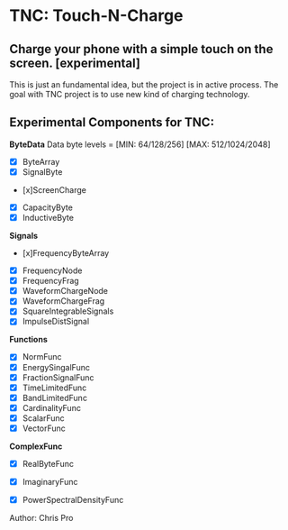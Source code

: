 # TNC: Touch-N-Charge
## Charge your phone  with a simple touch on the screen. [experimental]

This is just an fundamental idea, but the project is in active process.
The goal with TNC project is to use new kind of charging technology.



## Experimental Components for TNC:


**ByteData**
Data byte levels = [MIN: 64/128/256] [MAX: 512/1024/2048]
- [x] ByteArray 
- [x] SignalByte 
- [x]ScreenCharge 
- [x] CapacityByte
- [x] InductiveByte

**Signals** 
- [x]FrequencyByteArray
- [x] FrequencyNode
- [x] FrequencyFrag
- [x] WaveformChargeNode
- [x] WaveformChargeFrag
- [x] SquareIntegrableSignals
- [x] ImpulseDistSignal

**Functions**
- [x] NormFunc
- [x] EnergySingalFunc
- [x] FractionSignalFunc
- [x] TimeLimitedFunc
- [x] BandLimitedFunc
- [x] CardinalityFunc
- [x] ScalarFunc
- [x] VectorFunc

**ComplexFunc**
- [x] RealByteFunc
- [x] ImaginaryFunc
- [x] PowerSpectralDensityFunc


Author: Chris Pro

